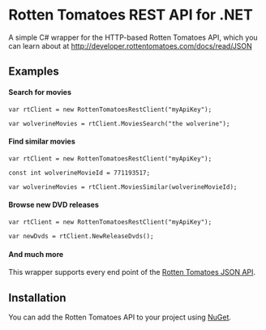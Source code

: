 # Rotten Tomatoes REST API for .NET

A simple C# wrapper for the HTTP-based Rotten Tomatoes API, which you can learn about at http://developer.rottentomatoes.com/docs/read/JSON

## Examples

#### Search for movies

    var rtClient = new RottenTomatoesRestClient("myApiKey");
    
    var wolverineMovies = rtClient.MoviesSearch("the wolverine");
    
#### Find similar movies

    var rtClient = new RottenTomatoesRestClient("myApiKey");
    
    const int wolverineMovieId = 771193517;
    
    var wolverineMovies = rtClient.MoviesSimilar(wolverineMovieId);

#### Browse new DVD releases

    var rtClient = new RottenTomatoesRestClient("myApiKey");
    
    var newDvds = rtClient.NewReleaseDvds();

#### And much more

This wrapper supports every end point of the <a href="http://developer.rottentomatoes.com/docs/read/JSON" target="_blank">Rotten Tomatoes JSON API</a>.

## Installation

You can add the Rotten Tomatoes API to your project using <a href="https://www.nuget.org/packages/RottenTomatoes.Api/" target="_blank">NuGet</a>. 
